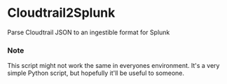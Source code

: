 # Cloudtrail2Splunk

Parse Cloudtrail JSON to an ingestible format for Splunk

### Note

This script might not work the same in everyones environment. It's a very simple Python script, but hopefully it'll be useful to someone.
